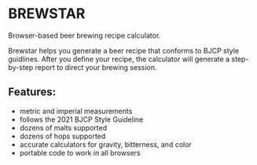 # BREWSTAR
Browser-based beer brewing recipe calculator.

Brewstar helps you generate a beer recipe that conforms to BJCP style guidlines. After you define your recipe, the calculator will generate a step-by-step report to direct your brewing session.

## Features:
  * metric and imperial measurements
  * follows the 2021 BJCP Style Guideline
  * dozens of malts supported
  * dozens of hops supported
  * accurate calculators for gravity, bitterness, and color
  * portable code to work in all browsers

